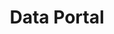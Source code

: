 ---
layout: tool
name: dataportal
title: Data Portal
external-url: data.code4sa.org
image: dataportal.png
logo: 
oneliner: 
opener: 
tool-info:
- bullet: 
- bullet: 
- bullet: 
slideshow:
- image: obl1.jpg
- image: obl2.jpg
- image: obl3.jpg
creators:
- name: 
---